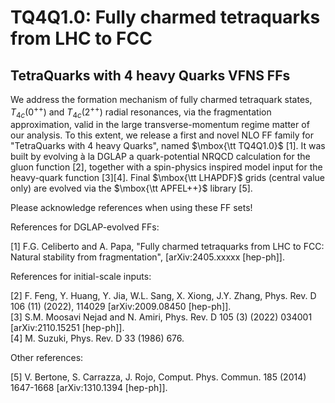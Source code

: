 # TQ4Q1.0: Fully charmed tetraquarks from LHC to FCC
## TetraQuarks with 4 heavy Quarks VFNS FFs

We address the formation mechanism of fully charmed tetraquark states, $T_{4c}(0^{++})$ and $T_{4c}(2^{++})$ radial resonances, via the fragmentation approximation, valid in the large transverse-momentum regime matter of our analysis. To this extent, we release a first and novel NLO FF family for "TetraQuarks with 4 heavy Quarks", named $\mbox{\tt TQ4Q1.0}$ [1]. It was built by evolving à la DGLAP a quark-potential NRQCD calculation for the gluon function [2], together with a spin-physics inspired model input for the heavy-quark function [3][4]. Final $\mbox{\tt LHAPDF}$ grids (central value only) are evolved via the $\mbox{\tt APFEL++}$ library [5].

Please acknowledge references when using these FF sets!  

References for DGLAP-evolved FFs:

[1] F.G. Celiberto and A. Papa, "Fully charmed tetraquarks from LHC to FCC: Natural stability from fragmentation", [arXiv:2405.xxxxx [hep-ph]].  
  

References for initial-scale inputs:

[2] F. Feng, Y. Huang, Y. Jia, W.L. Sang, X. Xiong, J.Y. Zhang, Phys. Rev. D 106 (11) (2022), 114029 [arXiv:2009.08450 [hep-ph]].    
[3] S.M. Moosavi Nejad and N. Amiri, Phys. Rev. D 105 (3) (2022) 034001 [arXiv:2110.15251 [hep-ph]].  
[4] M. Suzuki, Phys. Rev. D 33 (1986) 676.  

Other references:

[5] V. Bertone, S. Carrazza, J. Rojo, Comput. Phys. Commun. 185 (2014) 1647-1668 [arXiv:1310.1394 [hep-ph]].  
